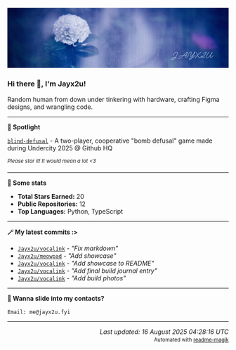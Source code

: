 [![Github Banner](https://github.com/Jayx2u/jayx2u/blob/main/jayx2u-github-banner.png?raw=true)](https://jayx2u.carrd.co)

### Hi there 👋, I'm Jayx2u!

Random human from down under tinkering with hardware, crafting Figma designs, and wrangling code.

---

**💫 Spotlight**

[`blind-defusal`](https://github.com/Jayx2u/blind-defusal) - A two-player, cooperative "bomb defusal" game made during Undercity 2025 @ Github HQ

<sup>*Please star it! It would mean a lot <3*</sup>

---

**📡 Some stats**
- **Total Stars Earned:** 20
- **Public Repositories:** 12
- **Top Languages:** Python, TypeScript

---

**🪄 My latest commits :>**
- [`Jayx2u/vocalink`](https://github.com/Jayx2u/vocalink) - *"Fix markdown"*
- [`Jayx2u/meowpad`](https://github.com/Jayx2u/meowpad) - *"Add showcase"*
- [`Jayx2u/vocalink`](https://github.com/Jayx2u/vocalink) - *"Add showcase to README"*
- [`Jayx2u/vocalink`](https://github.com/Jayx2u/vocalink) - *"Add final build journal entry"*
- [`Jayx2u/vocalink`](https://github.com/Jayx2u/vocalink) - *"Add build photos"*

---

**📮 Wanna slide into my contacts?**
```text
Email: me@jayx2u.fyi
```

---

<p align="right">
  <em>Last updated: 16 August 2025 04:28:16 UTC</em>
  <br>
  <small>Automated with <a href="https://github.com/Jayx2u/readme-magik">readme-magik</a></small>
</p>